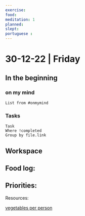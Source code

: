 ```yaml
---
exercise: 
food:
meditation: 1
planned:
slept:
portuguese :
---
```


# 30-12-22 | Friday

## In the beginning

### on my mind
```dataview
List from #onmymind
```
### Tasks
```dataview
Task
Where !completed
Group by file.link
```


## Workspace


Food log:
- 

Priorities:
- 

Resources:

[vegetables per person](https://livelovefruit.com/how-many-vegetables-per-person-in-garden/)
